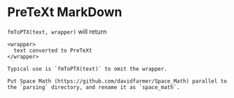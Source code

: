# PreTeXt MarkDown

`fmToPTX(text, wrapper)` will return
```
<wrapper>
  text converted to PreTeXt
</wrapper>

Typical use is `fmToPTX(text)` to omit the wrapper.

Put Space Math (https://github.com/davidfarmer/Space_Math) parallel to
the `parsing` directory, and rename it as `space_math`.
